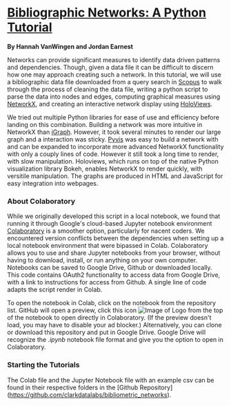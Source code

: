 # [Bibliographic Networks: A Python Tutorial](https://github.com/clarkdatalabs/bibliometric_networks)
**By Hannah VanWingen and Jordan Earnest**

Networks can provide significant measures to identify data driven patterns and dependencies. Though, given a data file it can be difficult to discern how one may approach creating such a network. In this tutorial, we will use a bibliographic data file downloaded from a query search in [Scopus](https://https://www.scopus.com/search/form.uri) to walk through the process of cleaning the data file, writing a python script to parse the data into nodes and edges, computing graphical measures using [NetworkX](https://https://networkx.github.io/documentation/stable/index.html), and creating an interactive network display using [HoloViews](https://http://holoviews.org). 

We tried out multiple Python libraries for ease of use and efficiency before landing on this combination. Building a network was more intuitive in NetworkX than [iGraph](https://igraph.org/redirect.html). However, it took several minutes to render our large graph and a interaction was sticky. [Pyvis](https://pyvis.readthedocs.io/en/latest/#) was easy to build a network with and can be expanded to incorporate more advanced NetworkX functionality with only a couply lines of code. However it still took a long time to render, with slow manipulation. Holoviews, which runs on top of the native Python visualization library Bokeh, enables NetworkX to render quickly, with versitile manipulation. The graphs are produced in HTML and JavaScript for easy integration into webpages.

### About Colaboratory
While we originally developed this script in a local notebook, we found that running it through Google's cloud-based Jupyter notebook environment [Colaboratory](https://colab.research.google.com) is a smoother option, particularly for nacent coders. We encountered version conflicts between the dependencies when setting up a local notebook environment that were bipassed in Colab. Colaboratory allows you to use and share Jupyter notebooks from your browser, without having to download, install, or run anything on your own computer. Notebooks can be saved to Google Drive, Github or downloaded locally. This code contains OAuth2 functionality to access data from Google Drive, with a link to instructions for access from Github. A single line of code adapts the script render in Colab. 

To open the notebook in Colab, click on the notebook from the repository list. GitHub will open a preview, click this icon  ![Image of Logo](https://colab.research.google.com/assets/colab-badge.svg) from the top of the notebook to open directly in Colaboratory. (If the preview doesn't load, you may have to disable your ad blocker.) Alternatively, you can clone or download this repository and put in Google Drive. Google Drive will recognize the *.ipynb* notebook file format and give you the option to open in Colaboratory.

### Starting the Tutorials 
The Colab file and the Jupyter Notebook file with an example csv can be found in their respective folders in the [Github Repository] (https://github.com/clarkdatalabs/bibliometric_networks). 
